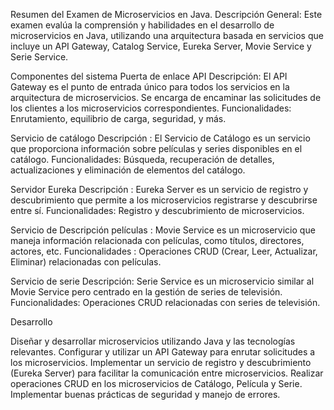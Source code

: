 Resumen del Examen de Microservicios en Java. 
Descripción General: Este examen evalúa la comprensión y habilidades en el desarrollo de microservicios en Java, utilizando una arquitectura basada en servicios que incluye un API Gateway, Catalog Service, Eureka Server, Movie Service y Serie Service.

Componentes del sistema Puerta de enlace API 
Descripción: El API Gateway es el punto de entrada único para todos los servicios en la arquitectura de microservicios. Se encarga de encaminar las solicitudes de los clientes a los microservicios correspondientes. 
Funcionalidades: Enrutamiento, equilibrio de carga, seguridad, y más.

Servicio de catálogo Descripción : El Servicio de Catálogo es un servicio que proporciona información sobre películas y series disponibles en el catálogo. 
Funcionalidades: Búsqueda, recuperación de detalles, actualizaciones y eliminación de elementos del catálogo.

Servidor Eureka Descripción : Eureka Server es un servicio de registro y descubrimiento que permite a los microservicios registrarse y descubrirse entre sí. 
Funcionalidades: Registro y descubrimiento de microservicios.

Servicio de Descripción películas : Movie Service es un microservicio que maneja información relacionada con películas, como títulos, directores, actores, etc. 
Funcionalidades : Operaciones CRUD (Crear, Leer, Actualizar, Eliminar) relacionadas con películas.

Servicio de serie Descripción: Serie Service es un microservicio similar al Movie Service pero centrado en la gestión de series de televisión. 
Funcionalidades: Operaciones CRUD relacionadas con series de televisión.

Desarrollo

Diseñar y desarrollar microservicios utilizando Java y las tecnologías relevantes. 
Configurar y utilizar un API Gateway para enrutar solicitudes a los microservicios. 
Implementar un servicio de registro y descubrimiento (Eureka Server) para facilitar la comunicación entre microservicios. 
Realizar operaciones CRUD en los microservicios de Catálogo, Película y Serie. 
Implementar buenas prácticas de seguridad y manejo de errores.
